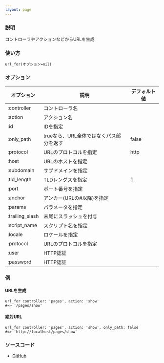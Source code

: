```yaml
---
layout: page
---
```


### 説明

コントローラやアクションなどからURLを生成

### 使い方

    url_for(オプション=nil)

### オプション

| オプション      | 説明                                    | デフォルト値 |
| --------------- | --------------------------------------- | ------------ |
| :controller     | コントローラ名                          |              |
| :action         | アクション名                            |              |
| :id             | IDを指定                                |              |
| :only_path      | trueなら、URL全体ではなくパス部分を返す | false        |
| :protocol       | URLのプロトコルを指定                   | http         |
| :host           | URLのホストを指定                       |              |
| :subdomain      | サブドメインを指定                      |              |
| :tld_length     | TLDレングスを指定                       | 1            |
| :port           | ポート番号を指定                        |              |
| :anchor         | アンカー(URLの#以降)を指定              |              |
| :params         | パラメータを指定                        |              |
| :trailing_slash | 末尾にスラッシュを付与                  |              |
| :script_name    | スクリプト名を指定                      |              |
| :locale         | ロケールを指定                          |              |
| :protocol       | URLのプロトコルを指定                   |              |
| :user           | HTTP認証                                |              |
| :password       | HTTP認証                                |              |

### 例

#### URLを生成

    url_for controller: 'pages', action: 'show'
    #=> '/pages/show'

#### 絶対URL

    url_for controller: 'pages', action: 'show', only_path: false
    #=> 'http://localhost/pages/show'

### ソースコード

- [GitHub](https://github.com/rails/rails/blob/984c3ef2775781d47efa9f541ce570daa2434a80/actionview/lib/action_view/routing_url_for.rb#L79)
